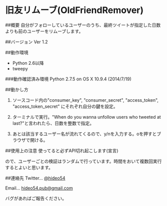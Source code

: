 旧友リムーブ(OldFriendRemover)
===============

##概要
自分がフォローしているユーザーのうち、最終ツイートが指定した日数よりも前のユーザーをリムーブします。

##バージョン
Ver 1.2

##動作環境
* Python 2.6以降
* tweepy

###動作確認済み環境
Python 2.7.5 on OS X 10.9.4 (2014/7/19)

##動かし方
1. ソースコード内の"consumer_key", "consumer_secret", "access_token", "access_token_secret" にそれぞれ自分の鍵を設定。

2. ターミナルで実行。"When do you wanna unfollow users who tweeted at last?"と言われたら、日数を整数で指定。

3. あとは該当するユーザー名が流れてくるので、y/nを入力する。oを押すとブラウザで開ける。

##使用上の注意
使ってると必ずAPI切れ起こします(宣言)

ので、ユーザーごとの検証はランダムで行っています。時間をおいて複数回実行するとよいと思います。

##連絡先
Twitter… [@hideo54](https://www.twitter.com/hideo54)

Email… hideo54.pub@gmail.com

バグがあればご報告ください。
